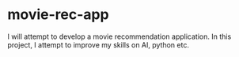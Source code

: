# movie-rec-app
I will attempt to develop a movie recommendation application. In this project, I attempt to improve my skills on AI, python etc.
